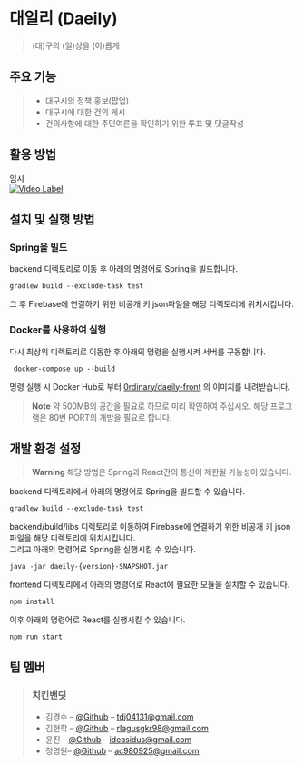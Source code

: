 # 대일리 (Daeily)

> (대)구의 (일)상을 (이)롭게

<!--[![NPM Version][npm-image]][npm-url]-->
<!--[![Build Status][travis-image]][travis-url]-->
<!--[![Downloads Stats][npm-downloads]][npm-url]-->

## 주요 기능
>* 대구시의 정책 홍보(팝업)
>* 대구시에 대한 건의 게시
>* 건의사항에 대한 주민여론을 확인하기 위한 투표 및 댓글작성

## 활용 방법
임시  
[![Video Label](http://img.youtube.com/vi/uLR1RNqJ1Mw/0.jpg)](https://youtu.be/uLR1RNqJ1Mw?t=0s)

## 설치 및 실행 방법
### Spring을 빌드
backend 디렉토리로 이동 후 아래의 명령어로 Spring을 빌드합니다.
```shell
gradlew build --exclude-task test
```
그 후 Firebase에 연결하기 위한 비공개 키 json파일을 해당 디렉토리에 위치시킵니다.
### Docker를 사용하여 실행
다시 최상위 디렉토리로 이동한 후 아래의 명령을 실행시켜 서버를 구동합니다.
```shell
 docker-compose up --build
```
명령 실행 시 Docker Hub로 부터 [0rdinary/daeily-front](https://hub.docker.com/r/0rdinary/daeily-front) 의 이미지를 내려받습니다.

>**Note**
>약 500MB의 공간을 필요로 하므로 미리 확인하여 주십시오.
해당 프로그램은 80번 PORT의 개방을 필요로 합니다.

## 개발 환경 설정
>**Warning**
>해당 방법은 Spring과 React간의 통신이 제한될 가능성이 있습니다.

backend 디렉토리에서 아래의 명령어로 Spring을 빌드할 수 있습니다.
```shell
gradlew build --exclude-task test
```
backend/build/libs 디렉토리로 이동하여 Firebase에 연결하기 위한 비공개 키 json파일을 해당 디렉토리에 위치시킵니다.   
그리고 아래의 명령어로 Spring을 실행시킬 수 있습니다.
```shell
java -jar daeily-{version}-SNAPSHOT.jar
```
frontend 디렉토리에서 아래의 명령어로 React에 필요한 모듈을 설치할 수 있습니다.
```shell
npm install
```
이후 아래의 명령어로 React를 실행시킬 수 있습니다.
```shell
npm run start
```

## 팀 멤버
>### 치킨밴딧
>* 김경수 – [@Github](https://github.com/Roy052) – tdj04131@gmail.com  
>* 김현학 – [@Github](https://github.com/crihit) – rlagusgkr98@gmail.com  
>* 윤진 – [@Github](https://github.com/ideasidus) – ideasidus@gmail.com  
>* 정명원– [@Github](https://github.com/0rdinary) – ac980925@gmail.com  